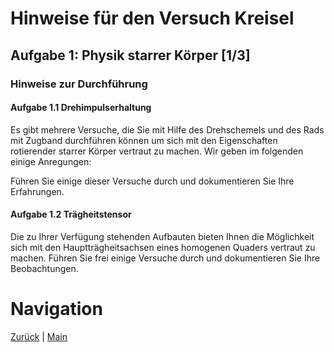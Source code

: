 # Hinweise für den Versuch Kreisel

## Aufgabe 1: Physik starrer Körper [1/3]

### Hinweise zur Durchführung

#### Aufgabe 1.1 Drehimpulserhaltung

Es gibt mehrere Versuche, die Sie mit Hilfe des Drehschemels und des Rads mit Zugband durchführen können um sich mit den Eigenschaften rotierender starrer Körper vertraut zu machen. Wir geben im folgenden einige Anregungen:

Führen Sie einige dieser Versuche durch und dokumentieren Sie Ihre Erfahrungen. 

#### Aufgabe 1.2 Trägheitstensor

Die zu Ihrer Verfügung stehenden Aufbauten bieten Ihnen die Möglichkeit sich mit den Hauptträgheitsachsen eines homogenen Quaders vertraut zu machen.  Führen Sie frei einige Versuche durch und dokumentieren Sie Ihre Beobachtungen.  

# Navigation

[Zurück](https://git.scc.kit.edu/etp-lehre/p1-for-students/-/blob/main/Kreisel/doc/Hinweise-Aufgabe-1-a.md) | [Main](https://git.scc.kit.edu/etp-lehre/p1-for-students/-/tree/main/Geometrische_Optik)
